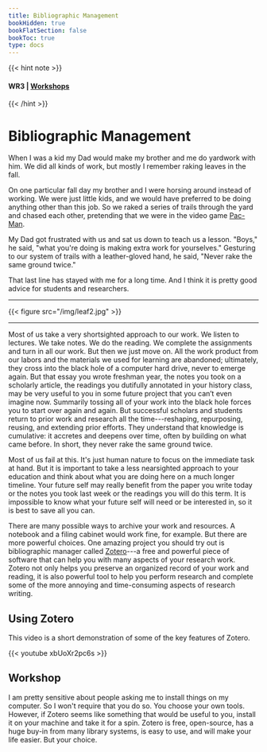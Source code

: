 ```yaml
---
title: Bibliographic Management
bookHidden: true
bookFlatSection: false
bookToc: true
type: docs
---
```


{{< hint note >}} 
#### <i class="fas fa-dot-circle"></i>  **WR3** | [**Workshops**](/courses/workshops/) 
{{< /hint >}}



# Bibliographic Management

When I was a kid my Dad would make my brother and me do yardwork with him. We did all kinds of work, but mostly I remember raking leaves in the fall. 

On one particular fall day my brother and I were horsing around instead of working. We were just little kids, and we would have preferred to be doing anything other than this job. So we raked a series of trails through the yard and chased each other, pretending that we were in the video game [Pac-Man](https://www.google.com/logos/2010/pacman10-i.html).  

My Dad got frustrated with us and sat us down to teach us a lesson. "Boys," he said, "what you're doing is making extra work for yourselves." Gesturing to our system of trails with a leather-gloved hand, he said, "Never rake the same ground twice." 

That last line has stayed with me for a long time. And I think it is pretty good advice for students and researchers. 

---

{{< figure src="/img/leaf2.jpg" >}}

---

Most of us take a very shortsighted approach to our work. We listen to lectures. We take notes. We do the reading. We complete the assignments and turn in all our work. But then we just move on. All the work product from our labors and the materials we used for learning are abandoned; ultimately, they cross into the black hole of a computer hard drive, never to emerge again. But that essay you wrote freshman year, the notes you took on a scholarly article, the readings you dutifully annotated in your history class, may be very useful to you in some future project that you can’t even imagine now. Summarily tossing all of your work into the black hole forces you to start over again and again. But successful scholars and students return to prior work and research all the time---reshaping, repurposing, reusing, and extending prior efforts. They understand that knowledge is cumulative: it accretes and deepens over time, often by building on what came before. In short, they never rake the same ground twice. 

Most of us fail at this. It's just human nature to focus on the immediate task at hand. But it is important to take a less nearsighted approach to your education and think about what you are doing here on a much longer timeline. Your future self may really benefit from the paper you write today or the notes you took last week or the readings you will do this term. It is impossible to know what your future self will need or be interested in, so it is best to save all you can. 

There are many possible ways to archive your work and resources. A notebook and a filing cabinet would work fine, for example. But there are more powerful choices. One amazing project you should try out is bibliographic manager called [Zotero](https://www.zotero.org/)---a free and powerful piece of software that can help you with many aspects of your research work. Zotero not only helps you preserve an organized record of your work and reading, it is also powerful tool to help you perform research and complete some of the more annoying and time-consuming aspects of research writing.


## Using Zotero

This video is a short demonstration of some of the key features of Zotero. 

{{< youtube xbUoXr2pc6s >}}


## Workshop

I am pretty sensitive about people asking me to install things on my computer. So I won't require that you do so. You choose your own tools. However, if Zotero seems like something that would be useful to you, install it on your machine and take it for a spin. Zotero is free, open-source, has a huge buy-in from many library systems, is easy to use, and will make your life easier. But your choice. 




